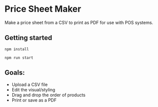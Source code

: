 # Price Sheet Maker

Make a price sheet from a CSV to print as PDF for use with POS systems.

## Getting started

```
npm install
```

```
npm run start
```

## Goals:
- Upload a CSV file
- Edit the visual/styling
- Drag and drop the order of products
- Print or save as a PDF